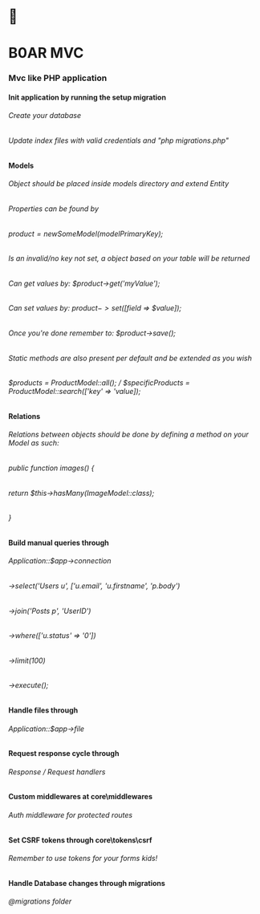 # 🐗 
#  B0AR MVC
### Mvc like PHP application

#### Init application by running the setup migration 
###### Create your database
###### Update index files with valid credentials and "php migrations.php"

#### Models
###### Object should be placed inside models directory and extend Entity
###### Properties can be found by
###### $product = new SomeModel($modelPrimaryKey);
###### Is an invalid/no key not set, a object based on your table will be returned
###### Can get values by: $product->get('myValue');
###### Can set values by: $product->set([$field => $value]);
###### Once you're done remember to: $product->save();
###### Static methods are also present per default and be extended as you wish
###### $products = ProductModel::all(); / $specificProducts = ProductModel::search(['key' => 'value]);

#### Relations
###### Relations between objects should be done by defining a method on your Model as such:
###### public function images() {
######     return $this->hasMany(ImageModel::class);
###### }

#### Build manual queries through 
###### Application::$app->connection
###### ->select('Users u', ['u.email', 'u.firstname', 'p.body')
###### ->join('Posts p', 'UserID')
###### ->where(['u.status' => '0'])
###### ->limit(100)
###### ->execute();

#### Handle files through 
###### Application::$app->file

#### Request response cycle through 

###### Response / Request handlers

#### Custom middlewares at core\middlewares

###### Auth middleware for protected routes

#### Set CSRF tokens through core\tokens\csrf

###### Remember to use tokens for your forms kids!

#### Handle Database changes through migrations

###### @migrations folder
